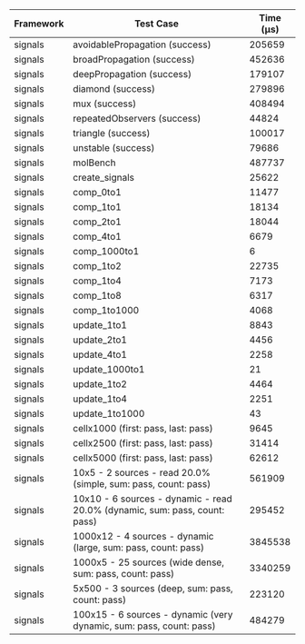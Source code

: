 | Framework | Test Case | Time (μs) |
| --- | --- | --- |
| signals | avoidablePropagation (success) | 205659 |
| signals | broadPropagation (success) | 452636 |
| signals | deepPropagation (success) | 179107 |
| signals | diamond (success) | 279896 |
| signals | mux (success) | 408494 |
| signals | repeatedObservers (success) | 44824 |
| signals | triangle (success) | 100017 |
| signals | unstable (success) | 79686 |
| signals | molBench | 487737 |
| signals | create_signals | 25622 |
| signals | comp_0to1 | 11477 |
| signals | comp_1to1 | 18134 |
| signals | comp_2to1 | 18044 |
| signals | comp_4to1 | 6679 |
| signals | comp_1000to1 | 6 |
| signals | comp_1to2 | 22735 |
| signals | comp_1to4 | 7173 |
| signals | comp_1to8 | 6317 |
| signals | comp_1to1000 | 4068 |
| signals | update_1to1 | 8843 |
| signals | update_2to1 | 4456 |
| signals | update_4to1 | 2258 |
| signals | update_1000to1 | 21 |
| signals | update_1to2 | 4464 |
| signals | update_1to4 | 2251 |
| signals | update_1to1000 | 43 |
| signals | cellx1000 (first: pass, last: pass) | 9645 |
| signals | cellx2500 (first: pass, last: pass) | 31414 |
| signals | cellx5000 (first: pass, last: pass) | 62612 |
| signals | 10x5 - 2 sources - read 20.0% (simple, sum: pass, count: pass) | 561909 |
| signals | 10x10 - 6 sources - dynamic - read 20.0% (dynamic, sum: pass, count: pass) | 295452 |
| signals | 1000x12 - 4 sources - dynamic (large, sum: pass, count: pass) | 3845538 |
| signals | 1000x5 - 25 sources (wide dense, sum: pass, count: pass) | 3340259 |
| signals | 5x500 - 3 sources (deep, sum: pass, count: pass) | 223120 |
| signals | 100x15 - 6 sources - dynamic (very dynamic, sum: pass, count: pass) | 484279 |
